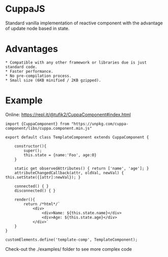 # CuppaJS

Standard vanilla implementation of reactive component with the advantage of update node based in state.

# Advantages

    * Compatible with any other framework or libraries due is just standard code.
    * Faster performance.
    * No pre-compilation process.
    * Small size (6KB minified / 2KB gzipped).

# Example

Online: https://repl.it/@tufik2/CuppaComponent#index.html

```
import {CuppaComponent} from "https://unpkg.com/cuppa-component/libs/cuppa.component.min.js"

export default class TemplateComponent extends CuppaComponent {
    
    constructor(){
        super();
        this.state = {name:'Foo', age:0}
    }
    
    static get observedAttributes() { return ['name', 'age']; }
    attributeChangedCallback(attr, oldVal, newVal) { this.setState({[attr]:newVal}); }
    
    connected() { }
    disconnected() { }

    render(){
        return /*html*/`
            <div>
                <div>Name: ${this.state.name}</div>
                <div>Age: ${this.state.age}</div>
            </div>`
    }
}

customElements.define('template-comp', TemplateComponent);

```

Check-out the ./examples/ folder to see more complex code
